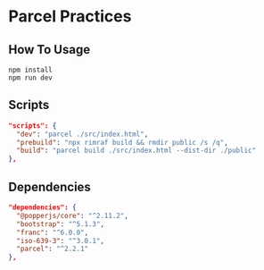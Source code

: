 # Parcel Practices

## How To Usage

```batch
npm install
npm run dev
```

## Scripts

```json
"scripts": {
  "dev": "parcel ./src/index.html",
  "prebuild": "npx rimraf build && rmdir public /s /q",
  "build": "parcel build ./src/index.html --dist-dir ./public"
},
```

## Dependencies

```json
"dependencies": {
  "@popperjs/core": "^2.11.2",
  "bootstrap": "^5.1.3",
  "franc": "^6.0.0",
  "iso-639-3": "^3.0.1",
  "parcel": "^2.2.1"
},
```
